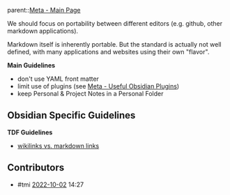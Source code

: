 
parent::[Meta - Main Page](Meta%20-%20Main%20Page.md)

We should focus on portability between different editors (e.g. github, other markdown applications).

Markdown itself is inherently portable. But the standard is actually not well defined, with many applications and websites using their own "flavor". 

**Main Guidelines**
- don't use YAML front matter 
- limit use of plugins (see [Meta - Useful Obsidian Plugins](Meta%20-%20Useful%20Obsidian%20Plugins.md))
- keep Personal & Project Notes in a Personal Folder

**Obsidian Specific Guidelines**
- 

**TDF Guidelines**
- [wikilinks vs. markdown links](wikilinks%20vs.%20markdown%20links.md)

## Contributors
- #tmi [2022-10-02](2022-10-02) 14:27 


